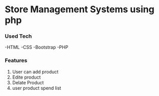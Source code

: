 # Store Management Systems using php

### Used Tech
-HTML
-CSS
-Bootstrap
-PHP 

### Features
1. User can add product
2. Edite product
3. Delate Product
4. user product spend list

